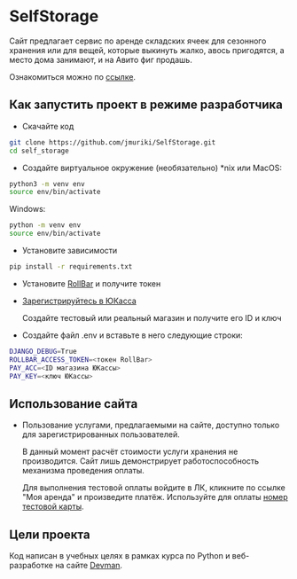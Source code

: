 # SelfStorage

Сайт предлагает сервис по аренде складских ячеек для сезонного хранения или для вещей, которые выкинуть жалко,
авось пригодятся, а место дома занимают, и на Авито фиг продашь.

Ознакомиться можно по [ссылке](https://selfstorage.jmuriki.space).

## Как запустить проект в режиме разработчика
- Скачайте код
```bash
git clone https://github.com/jmuriki/SelfStorage.git
cd self_storage
```
- Создайте виртуальное окружение (необязательно)
*nix или MacOS:
```bash
python3 -m venv env
source env/bin/activate
```
Windows:
```bash
python -m venv env
source env/bin/activate
```
- Установите зависимости
```bash
pip install -r requirements.txt
```

- Установите [RollBar](https://docs.rollbar.com/docs/setup) и получите токен
- [Зарегистрируйтесь в ЮКасса](https://yookassa.ru/yooid/signup/step/phone)

  Создайте тестовый или реальный магазин и получите его ID и ключ

- Создайте файл .env и вставьте в него следующие строки:
```bash
DJANGO_DEBUG=True
ROLLBAR_ACCESS_TOKEN=<токен RollBar>
PAY_ACC=<ID магазина ЮКассы>
PAY_KEY=<ключ ЮКассы>
```

## Использование сайта 
- Пользование услугами, предлагаемыми на сайте, доступно только для зарегистрированных пользователей.

  В данный момент расчёт стоимости услуги хранения не производится. Сайт лишь демонстрирует работоспособность механизма
  проведения оплаты.

  Для выполнения тестовой оплаты войдите в ЛК, кликните по ссылке "Моя аренда" и произведите платёж.
  Используйте для оплаты [номер тестовой карты](https://yookassa.ru/developers/payment-acceptance/testing-and-going-live/testing#test-bank-card).

## Цели проекта

Код написан в учебных целях в рамках курса по Python и веб-разработке на сайте [Devman](https://dvmn.org).
